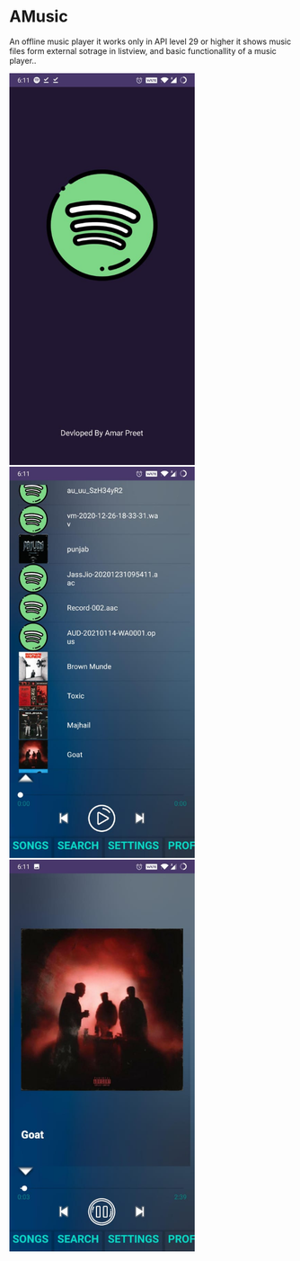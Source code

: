 # AMusic
An offline music player
it works only in API level 29 or higher
it shows music files form external sotrage in listview, and basic functionallity of a music player..
<div>
<img src="images/splashss.jpg.jpeg" width="330px"/>

<img src="images/ss.jpg.jpeg" width="330px"/>

<img src="images/fragmentss.jpg.jpeg" width="330px"/>
</div>
